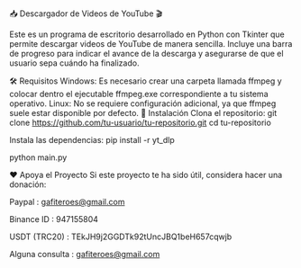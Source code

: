📥 Descargador de Videos de YouTube 🎬

Este es un programa de escritorio desarrollado en Python con Tkinter que permite descargar videos de YouTube de manera sencilla. Incluye una barra de progreso para indicar el avance de la descarga y asegurarse de que el usuario sepa cuándo ha finalizado.

🛠 Requisitos
Windows: Es necesario crear una carpeta llamada ffmpeg y colocar dentro el ejecutable ffmpeg.exe correspondiente a tu sistema operativo.
Linux: No se requiere configuración adicional, ya que ffmpeg suele estar disponible por defecto.
🚀 Instalación
Clona el repositorio:
git clone https://github.com/tu-usuario/tu-repositorio.git
cd tu-repositorio

Instala las dependencias:
pip install -r yt_dlp

python main.py

❤️ Apoya el Proyecto
Si este proyecto te ha sido útil, considera hacer una donación:

Paypal : gafiteroes@gmail.com 

Binance ID : 947155804

USDT (TRC20) : TEkJH9j2GGDTk92tUncJBQ1beH657cqwjb

Alguna consulta : gafiteroes@gmail.com
